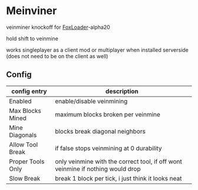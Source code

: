 # Meinviner

veinminer knockoff for [FoxLoader](https://github.com/Fox2Code/FoxLoader)-alpha20

hold shift to veinmine

works singleplayer as a client mod or multiplayer when installed serverside (does not need to be on the client as well)

## Config

| config entry       | description                                                                     |
|--------------------|---------------------------------------------------------------------------------|
| Enabled            | enable/disable veinmining                                                       |
| Max Blocks Mined   | maximum blocks broken per veinmine                                              |
| Mine Diagonals     | blocks break diagonal neighbors                                                 |
| Allow Tool Break   | if false stops veinmining at 0 durability                                       |
| Proper Tools Only  | only veinmine with the correct tool, if off wont veinmine if nothing would drop |
| Slow Break         | break 1 block per tick, i just think it looks neat                              |

